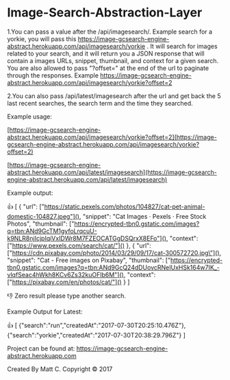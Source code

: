 Image-Search-Abstraction-Layer
==============================

1.You can pass a value after the /api/imagesearch/. Example search for a yorkie, you will pass this https://image-gcsearch-engine-abstract.herokuapp.com/api/imagesearch/yorkie . It will search for images related to your search, and it will return you a JSON response that will contain a images URLs, snippet, thumbnail, and context for a given search. You are also allowed to pass "?offset=" at the end of the url to paginate through the responses. Example https://image-gcsearch-engine-abstract.herokuapp.com/api/imagesearch/yorkie?offset=2

2.You can also pass /api/latest/imagesearch after the url and get back the 5 last recent searches, the search term and the time they searched.

Example usage:

[https://image-gcsearch-engine-abstract.herokuapp.com/api/imagesearch/yorkie?offset=2](https://image-gcsearch-engine-abstract.herokuapp.com/api/imagesearch/yorkie?offset=2)

[https://image-gcsearch-engine-abstract.herokuapp.com/api/latest/imagesearch](https://image-gcsearch-engine-abstract.herokuapp.com/api/latest/imagesearch)

Example output:

:thumbsup: [
    {
        "url": ["https://static.pexels.com/photos/104827/cat-pet-animal-domestic-104827.jpeg"](),
        "snippet": "Cat Images · Pexels · Free Stock Photos",
        "thumbnail": ["https://encrypted-tbn0.gstatic.com/images?q=tbn:ANd9GcTM1gyfoLrqcuU-k9NLR8njIcjpIqiVxIDWr8M7FZEOCATGgDSQrxX8EFo"](),
        "context": ["https://www.pexels.com/search/cat/"]()
    },
    {
        "url": ["https://cdn.pixabay.com/photo/2014/03/29/09/17/cat-300572720.jpg\"](),
        "snippet": "Cat - Free images on Pixabay",
        "thumbnail": ["https://encrypted-tbn0.gstatic.com/images?q=tbn:ANd9GcQ24dDUovcRNeIUxHSk164w7IK_-vlqfSeac4hWkh8KCv6Zs32kuOFlb6M"](),
        "context": ["https://pixabay.com/en/photos/cat/"]()
    }
    ]
    </p>

:thumbsdown: Zero result please type another search.

Example Output for Latest:

:thumbsup:
   [
      {"search":"run","createdAt":"2017-07-30T20:25:10.476Z"},
      {"search":"yorkie","createdAt":"2017-07-30T20:38:29.796Z"}
      ]

Project can be found at: https://image-gcsearch-engine-abstract.herokuapp.com

Created By Matt C. Copyright &copy; 2017